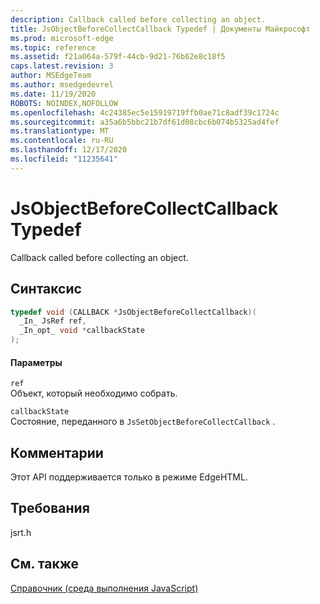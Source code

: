 ```yaml
---
description: Callback called before collecting an object.
title: JsObjectBeforeCollectCallback Typedef | Документы Майкрософт
ms.prod: microsoft-edge
ms.topic: reference
ms.assetid: f21a064a-579f-44cb-9d21-76b62e8c18f5
caps.latest.revision: 3
author: MSEdgeTeam
ms.author: msedgedevrel
ms.date: 11/19/2020
ROBOTS: NOINDEX,NOFOLLOW
ms.openlocfilehash: 4c24385ec5e15919719ffb0ae71c8adf39c1724c
ms.sourcegitcommit: a35a6b5bbc21b7df61d08cbc6b074b5325ad4fef
ms.translationtype: MT
ms.contentlocale: ru-RU
ms.lasthandoff: 12/17/2020
ms.locfileid: "11235641"
---
```

# JsObjectBeforeCollectCallback Typedef

Callback called before collecting an object.  
  
## Синтаксис  
  
```cpp  
typedef void (CALLBACK *JsObjectBeforeCollectCallback)(  
  _In_ JsRef ref,  
  _In_opt_ void *callbackState  
);  
```  
  
#### Параметры  
 `ref`  
 Объект, который необходимо собрать.  
  
 `callbackState`  
 Состояние, переданного в `JsSetObjectBeforeCollectCallback` .  
  
## Комментарии  
 Этот API поддерживается только в режиме EdgeHTML.  
  
## Требования  
 jsrt.h  
  
## См. также  
 [Справочник (среда выполнения JavaScript)](../chakra-hosting/reference-javascript-runtime.md)
